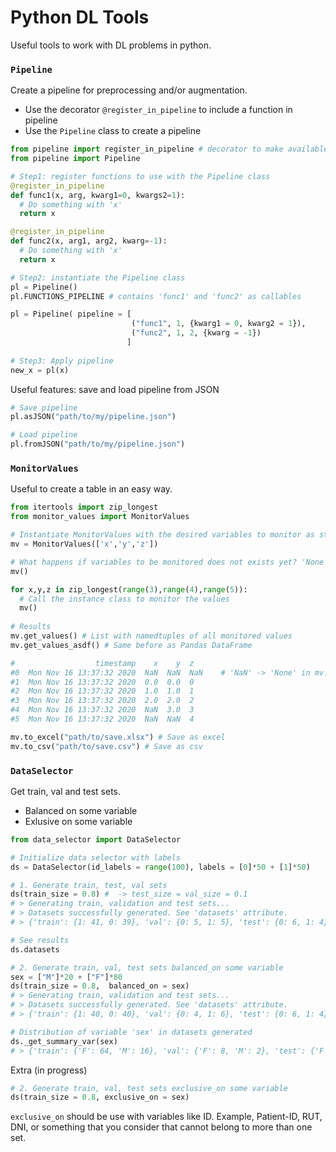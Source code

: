 # Python DL Tools
Useful tools to work with DL problems in python. 

### `Pipeline`
Create a pipeline for preprocessing and/or augmentation.
- Use the decorator `@register_in_pipeline` to include a function in pipeline
- Use the `Pipeline` class to create a pipeline

```python
from pipeline import register_in_pipeline # decorator to make available a function to use with Pipeline class
from pipeline import Pipeline

# Step1: register functions to use with the Pipeline class
@register_in_pipeline
def func1(x, arg, kwarg1=0, kwargs2=1):
  # Do something with 'x'
  return x

@register_in_pipeline
def func2(x, arg1, arg2, kwarg=-1):
  # Do something with 'x'
  return x

# Step2: instantiate the Pipeline class
pl = Pipeline()
pl.FUNCTIONS_PIPELINE # contains 'func1' and 'func2' as callables

pl = Pipeline( pipeline = [
                           ("func1", 1, {kwarg1 = 0, kwarg2 = 1}),       # First call
                           ("func2", 1, 2, {kwarg = -1})                 # Second call
                          ]
                          
# Step3: Apply pipeline
new_x = pl(x)
```

Useful features: save and load pipeline from JSON
```python
# Save pipeline
pl.asJSON("path/to/my/pipeline.json")

# Load pipeline
pl.fromJSON("path/to/my/pipeline.json")
```

### `MonitorValues`
Useful to create a table in an easy way. 

```python
from itertools import zip_longest
from monitor_values import MonitorValues

# Instantiate MonitorValues with the desired variables to monitor as strings in a list or tuple
mv = MonitorValues(['x','y','z'])

# What happens if variables to be monitored does not exists yet? 'None' will be assing
mv()

for x,y,z in zip_longest(range(3),range(4),range(5)): 
  # Call the instance class to monitor the values
  mv()
  
# Results
mv.get_values() # List with namedtuples of all monitored values
mv.get_values_asdf() # Same before as Pandas DataFrame

#                  timestamp    x    y  z
#0  Mon Nov 16 13:37:32 2020  NaN  NaN  NaN    # 'NaN' -> 'None' in mv.get_values()
#1  Mon Nov 16 13:37:32 2020  0.0  0.0  0
#2  Mon Nov 16 13:37:32 2020  1.0  1.0  1
#3  Mon Nov 16 13:37:32 2020  2.0  2.0  2
#4  Mon Nov 16 13:37:32 2020  NaN  3.0  3
#5  Mon Nov 16 13:37:32 2020  NaN  NaN  4 

mv.to_excel("path/to/save.xlsx") # Save as excel
mv.to_csv("path/to/save.csv") # Save as csv
```

### `DataSelector`
Get train, val and test sets. 
- Balanced on some variable 
- Exlusive on some variable

```python
from data_selector import DataSelector

# Initialize data selector with labels
ds = DataSelector(id_labels = range(100), labels = [0]*50 + [1]*50)

# 1. Generate train, test, val sets
ds(train_size = 0.8) #  -> test_size = val_size = 0.1
# > Generating train, validation and test sets...
# > Datasets successfully generated. See 'datasets' attribute.
# > {'train': {1: 41, 0: 39}, 'val': {0: 5, 1: 5}, 'test': {0: 6, 1: 4}}

# See results
ds.datasets

# 2. Generate train, val, test sets balanced_on some variable
sex = ["M"]*20 + ["F"]*80
ds(train_size = 0.8,  balanced_on = sex)
# > Generating train, validation and test sets...
# > Datasets successfully generated. See 'datasets' attribute.
# > {'train': {1: 40, 0: 40}, 'val': {0: 4, 1: 6}, 'test': {0: 6, 1: 4}}

# Distribution of variable 'sex' in datasets generated
ds._get_summary_var(sex)
# > {'train': {'F': 64, 'M': 16}, 'val': {'F': 8, 'M': 2}, 'test': {'F': 8, 'M': 2}}
```

Extra (in progress)
```python
# 2. Generate train, val, test sets exclusive_on some variable
ds(train_size = 0.8, exclusive_on = sex)
```
`exclusive_on` should be use with variables like ID. Example, Patient-ID, RUT, DNI, or something that you consider that cannot belong to more than one set.
